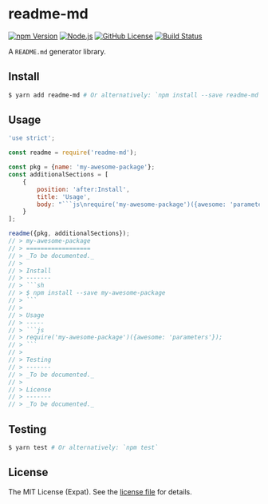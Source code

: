 readme-md
=========
[![npm Version][NPM VERSION BADGE]][NPM PAGE]
[![Node.js][NODE VERSION BADGE]][NODE PAGE]
[![GitHub License][LICENSE BADGE]][LICENSE PAGE]
[![Build Status][BUILD BADGE]][BUILD PAGE]

A `README.md` generator library.

Install
-------
```sh
$ yarn add readme-md # Or alternatively: `npm install --save readme-md`
```

Usage
-----
````js
'use strict';

const readme = require('readme-md');

const pkg = {name: 'my-awesome-package'};
const additionalSections = [
    {
        position: 'after:Install',
        title: 'Usage',
        body: "```js\nrequire('my-awesome-package')({awesome: 'parameters'});\n```"
    }
];

readme({pkg, additionalSections});
// > my-awesome-package
// > ==================
// > _To be documented._
// >
// > Install
// > -------
// > ```sh
// > $ npm install --save my-awesome-package
// > ```
// >
// > Usage
// > -----
// > ```js
// > require('my-awesome-package')({awesome: 'parameters'});
// > ```
// >
// > Testing
// > -------
// > _To be documented._
// >
// > License
// > -------
// > _To be documented._
````

Testing
-------
```sh
$ yarn test # Or alternatively: `npm test`
```

License
-------
The MIT License (Expat). See the [license file](LICENSE) for details.

[BUILD BADGE]: https://img.shields.io/travis/jbenner-radham/node-readme-md.svg?style=flat-square
[BUILD PAGE]: https://travis-ci.org/jbenner-radham/node-readme-md
[LICENSE BADGE]: https://img.shields.io/badge/license-MIT%20License-blue.svg?style=flat-square
[LICENSE PAGE]: https://github.com/jbenner-radham/node-readme-md/blob/master/LICENSE
[NODE PAGE]: https://nodejs.org/
[NODE VERSION BADGE]: https://img.shields.io/node/v/readme-md.svg?style=flat-square
[NPM PAGE]: https://www.npmjs.com/package/readme-md
[NPM VERSION BADGE]: https://img.shields.io/npm/v/readme-md.svg?style=flat-square
